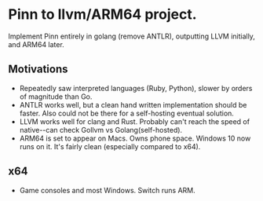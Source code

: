 # Pinn to llvm/ARM64 project.

Implement Pinn entirely in golang (remove ANTLR), outputting LLVM initially, and ARM64 later.

## Motivations

* Repeatedly saw interpreted languages (Ruby, Python), slower by orders of magnitude than Go.
* ANTLR works well, but a clean hand written implementation should be faster. Also could not be there for a self-hosting eventual solution.
* LLVM works well for clang and Rust. Probably can't reach the speed of native--can check Gollvm vs Golang(self-hosted).
* ARM64 is set to appear on Macs. Owns phone space. Windows 10 now runs on it. It's fairly clean (especially compared to x64).

## x64

* Game consoles and most Windows. Switch runs ARM.
